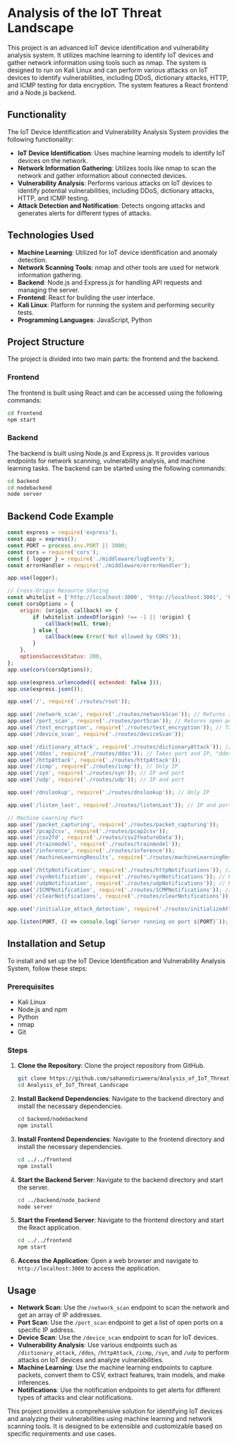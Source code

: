 
# Analysis of the IoT Threat Landscape

This project is an advanced IoT device identification and vulnerability analysis system. It utilizes machine learning to identify IoT devices and gather network information using tools such as nmap. The system is designed to run on Kali Linux and can perform various attacks on IoT devices to identify vulnerabilities, including DDoS, dictionary attacks, HTTP, and ICMP testing for data encryption. The system features a React frontend and a Node.js backend.

## Functionality

The IoT Device Identification and Vulnerability Analysis System provides the following functionality:

- **IoT Device Identification**: Uses machine learning models to identify IoT devices on the network.
- **Network Information Gathering**: Utilizes tools like nmap to scan the network and gather information about connected devices.
- **Vulnerability Analysis**: Performs various attacks on IoT devices to identify potential vulnerabilities, including DDoS, dictionary attacks, HTTP, and ICMP testing.
- **Attack Detection and Notification**: Detects ongoing attacks and generates alerts for different types of attacks.

## Technologies Used

- **Machine Learning**: Utilized for IoT device identification and anomaly detection.
- **Network Scanning Tools**: nmap and other tools are used for network information gathering.
- **Backend**: Node.js and Express.js for handling API requests and managing the server.
- **Frontend**: React for building the user interface.
- **Kali Linux**: Platform for running the system and performing security tests.
- **Programming Languages**: JavaScript, Python

## Project Structure

The project is divided into two main parts: the frontend and the backend.

### Frontend

The frontend is built using React and can be accessed using the following commands:

```bash
cd frontend
npm start
```

### Backend

The backend is built using Node.js and Express.js. It provides various endpoints for network scanning, vulnerability analysis, and machine learning tasks. The backend can be started using the following commands:

```bash
cd backend
cd nodebackend
node server
```

## Backend Code Example

```javascript
const express = require('express');
const app = express();
const PORT = process.env.PORT || 3000;
const cors = require('cors');
const { logger } = require('./middleware/logEvents');
const errorHandler = require('./middleware/errorHandler');

app.use(logger);

// Cross-Origin Resource Sharing
const whitelist = ['http://localhost:3000', 'http://localhost:3001', 'http://localhost:4000'];
const corsOptions = {
    origin: (origin, callback) => {
        if (whitelist.indexOf(origin) !== -1 || !origin) {
            callback(null, true);
        } else {
            callback(new Error('Not allowed by CORS'));
        }
    },
    optionsSuccessStatus: 200,
};
app.use(cors(corsOptions));

app.use(express.urlencoded({ extended: false }));
app.use(express.json());

app.use('/', require('./routes/root'));

app.use('/network_scan', require('./routes/networkScan')); // Returns IP address array
app.use('/port_scan', require('./routes/portScan')); // Returns open ports list
app.use('/test_encryption', require('./routes/test_encryption')); // Takes port and IP, returns a test description
app.use('/device_scan', require('./routes/deviceScan'));

app.use('/dictionary_attack', require('./routes/dictionaryAttack')); // Takes port and IP, returns results JSON
app.use('/ddos', require('./routes/ddos')); // Takes port and IP, "ddos activated", opens a new file to a new terminal
app.use('/httpAttack', require('./routes/httpAttack'));
app.use('/icmp', require('./routes/icmp')); // Only IP
app.use('/syn', require('./routes/syn')); // IP and port
app.use('/udp', require('./routes/udp')); // IP and port

app.use('/dnslookup', require('./routes/dnslookup')); // Only IP

app.use('/listen_last', require('./routes/listenLast')); // IP and port

// Machine Learning Part
app.use('/packet_capturing', require('./routes/packet_capturing'));
app.use('/pcap2csv', require('./routes/pcap2csv'));
app.use('/csv2fd', require('./routes/csv2featureData'));
app.use('/trainmodel', require('./routes/trainmodel'));
app.use('/inference', require('./routes/inference'));
app.use('/machineLearningResults', require('./routes/machineLearningResults')); // Returns machine learning results JSON

app.use('/httpNotification', require('./routes/httpNotifications')); // Returns HTTP alerts JSON
app.use('/synNotification', require('./routes/synNotifications')); // Returns SYN alerts JSON
app.use('/udpNotification', require('./routes/udpNotifications')); // Returns UDP alerts JSON
app.use('/ICMPNotification', require('./routes/ICMPNotifications')); // Returns ICMP alerts JSON
app.use('/clearNotifications', require('./routes/clearNotifications')); // Clears all notifications

app.use('/initialize_attack_detection', require('./routes/initializeAttackDetection')); // Starts attack detection

app.listen(PORT, () => console.log(`Server running on port ${PORT}`));
```

## Installation and Setup

To install and set up the IoT Device Identification and Vulnerability Analysis System, follow these steps:

### Prerequisites

- Kali Linux
- Node.js and npm
- Python
- nmap
- Git

### Steps

1. **Clone the Repository**: Clone the project repository from GitHub.
   ```bash
   git clone https://github.com/sahanediriweera/Analysis_of_IoT_Threat_Landscape
   cd Analysis_of_IoT_Threat_Landscape
   ```

2. **Install Backend Dependencies**: Navigate to the backend directory and install the necessary dependencies.
   ```bash
   cd backend/nodebackend
   npm install
   ```

3. **Install Frontend Dependencies**: Navigate to the frontend directory and install the necessary dependencies.
   ```bash
   cd ../../frontend
   npm install
   ```

4. **Start the Backend Server**: Navigate to the backend directory and start the server.
   ```bash
   cd ../backend/node_backend
   node server
   ```

5. **Start the Frontend Server**: Navigate to the frontend directory and start the React application.
   ```bash
   cd ../../frontend
   npm start
   ```

6. **Access the Application**: Open a web browser and navigate to `http://localhost:3000` to access the application.

## Usage

- **Network Scan**: Use the `/network_scan` endpoint to scan the network and get an array of IP addresses.
- **Port Scan**: Use the `/port_scan` endpoint to get a list of open ports on a specific IP address.
- **Device Scan**: Use the `/device_scan` endpoint to scan for IoT devices.
- **Vulnerability Analysis**: Use various endpoints such as `/dictionary_attack`, `/ddos`, `/httpAttack`, `/icmp`, `/syn`, and `/udp` to perform attacks on IoT devices and analyze vulnerabilities.
- **Machine Learning**: Use the machine learning endpoints to capture packets, convert them to CSV, extract features, train models, and make inferences.
- **Notifications**: Use the notification endpoints to get alerts for different types of attacks and clear notifications.

This project provides a comprehensive solution for identifying IoT devices and analyzing their vulnerabilities using machine learning and network scanning tools. It is designed to be extensible and customizable based on specific requirements and use cases.
